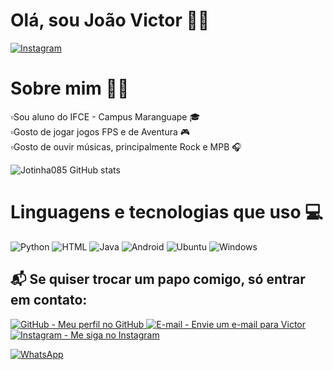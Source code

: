 # Olá, sou João Victor 🤙🏾

[![Instagram](https://img.shields.io/badge/Instagram-E4405F?style=for-the-badge&logo=instagram&logoColor=white)](https://instagram.com/jota.13xz)

# Sobre mim 👦🏾
▫️Sou aluno do IFCE - Campus Maranguape 🎓        
▫️Gosto de jogar jogos FPS e de Aventura 🎮    
▫️Gosto de ouvir músicas, principalmente Rock e MPB 🎧

![Jotinha085 GitHub stats](https://github-readme-stats.vercel.app/api?username=Jotinha085&show_icons=true&theme=dracula)
           

# Linguagens e tecnologias que uso 💻
![Python](https://img.shields.io/badge/Python-14354C?style=for-the-badge&logo=python&logoColor=white)
![HTML](https://img.shields.io/badge/HTML-239120?style=for-the-badge&logo=html5&logoColor=white)
![Java](https://img.shields.io/badge/Java-ED8B00?style=for-the-badge&logo=openjdk&logoColor=white)
![Android](https://img.shields.io/badge/Android-3DDC84?style=for-the-badge&logo=android&logoColor=white)
![Ubuntu](https://img.shields.io/badge/Ubuntu-E95420?style=for-the-badge&logo=ubuntu&logoColor=white)
![Windows](https://img.shields.io/badge/Windows-0078D6?style=for-the-badge&logo=windows&logoColor=white)

 <h2>📬 Se quiser trocar um papo comigo, só entrar em contato: </h2>
        <div class="social-links">
            <a href="https://github.com/Jotinha085" target="_blank">
                <img src="https://img.shields.io/badge/GitHub-100000?style=for-the-badge&logo=github&logoColor=white" alt="GitHub - Meu perfil no GitHub">
            </a>
            <a href="mailto:victor.martins08@aluno.ifce.edu.br">
                <img src="https://img.shields.io/badge/Email-D14836?style=for-the-badge&logo=gmail&logoColor=white" alt="E-mail - Envie um e-mail para Victor">
            </a>
            <a href="https://www.instagram.com/jota.13xz" target="_blank">
                <img src="https://img.shields.io/badge/Instagram-E4405F?style=for-the-badge&logo=instagram&logoColor=white" alt="Instagram - Me siga no Instagram">

[![WhatsApp](https://img.shields.io/badge/WhatsApp-25D366?style=for-the-badge&logo=whatsapp&logoColor=white)](https://wa.me/5585986223670)
            </a>
        </div>
    </section>
</body>


